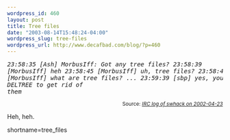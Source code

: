 ```yaml
--- 
wordpress_id: 460
layout: post
title: Tree files
date: "2003-08-14T15:48:24-04:00"
wordpress_slug: tree-files
wordpress_url: http://www.decafbad.com/blog/?p=460
---
```

<i><pre>23:58:35 [Ash] MorbusIff: Got any tree files?
23:58:39 [MorbusIff] heh
23:58:45 [MorbusIff] uh, tree files?
23:58:48 [MorbusIff] what are tree files?
...
23:59:39 [sbp] yes, you need to run DELTREE to get rid of them</pre></i><div class="credit" align="right"><small>Source: <cite><a href="http://blogspace.com/swhack/chatlogs/2002-04-23.html">IRC log of swhack on 2002-04-23</a></cite></small></div>	<p>Heh, heh.</p>
<!--more-->
shortname=tree_files
